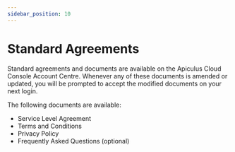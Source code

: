 ```yaml
---
sidebar_position: 10
---
```

# Standard Agreements
Standard agreements and documents are available on the Apiculus Cloud Console Account Centre. Whenever any of these documents is amended or updated, you will be prompted to accept the modified documents on your next login.

The following documents are available:

- Service Level Agreement
- Terms and Conditions
- Privacy Policy
- Frequently Asked Questions (optional)
